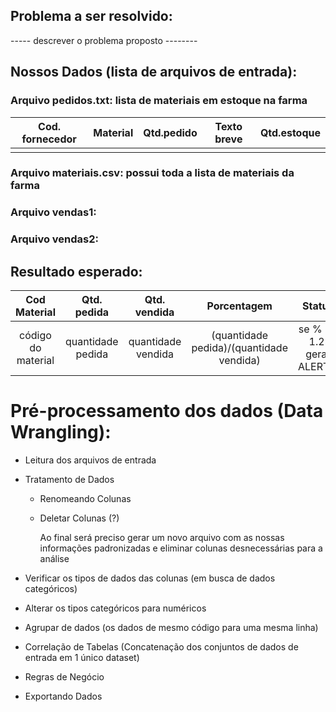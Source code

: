 ## Problema a ser resolvido:

----- descrever o problema proposto --------


## Nossos Dados (lista de arquivos de entrada):

### Arquivo pedidos.txt: lista de materiais em estoque na farma


<table class="table table-striped table-bordered">
<thead>
<tr>
<th style="text-align:center">Cod. fornecedor</th>
<th style="text-align:center">Material</th>
<th style="text-align:center">Qtd.pedido</th>
<th style="text-align:center">Texto breve</th>
<th style="text-align:center">Qtd.estoque</th>
</tr>
</thead>
<tbody>
<tr>
<td style="text-align:center"></td>
<td style="text-align:center"></td>
<td style="text-align:center"></td>
<td style="text-align:center"></td>
<td style="text-align:center"></td>
</tr>
</tbody>
</table>

### Arquivo materiais.csv: possui toda a lista de materiais da farma

### Arquivo vendas1:

### Arquivo vendas2: 

## Resultado esperado:

<table class="table table-striped table-bordered">
<thead>
<tr>
<th style="text-align:center">Cod Material</th>
<th style="text-align:center">Qtd. pedida</th>
<th style="text-align:center">Qtd. vendida</th>
<th style="text-align:center">Porcentagem</th>
<th style="text-align:center">Status</th>
</tr>
</thead>
<tbody>
<tr>
<td style="text-align:center">código do material</td>
<td style="text-align:center">quantidade pedida </td>
<td style="text-align:center">quantidade vendida</td>
<td style="text-align:center">(quantidade pedida)/(quantidade vendida)</td>
<td style="text-align:center">se % >= 1.2: gerar ALERTA!</td>
</tr>
</tbody>
</table>

# Pré-processamento dos dados (Data Wrangling):

* Leitura dos arquivos de entrada

* Tratamento de Dados

	* Renomeando Colunas

	* Deletar Colunas (?)

		Ao final será preciso gerar um novo arquivo com as nossas informações padronizadas e eliminar colunas desnecessárias para a análise

* Verificar os tipos de dados das colunas (em busca de dados categóricos)

* Alterar os tipos categóricos para numéricos

* Agrupar de dados (os dados de mesmo código para uma mesma linha)

* Correlação de Tabelas (Concatenação dos conjuntos de dados de entrada em 1 único dataset)

* Regras de Negócio

* Exportando Dados


